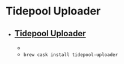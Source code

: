 # Tidepool Uploader
- [Tidepool Uploader](https://tidepool.org/)
  - 
  - 
  - `brew cask install tidepool-uploader`
